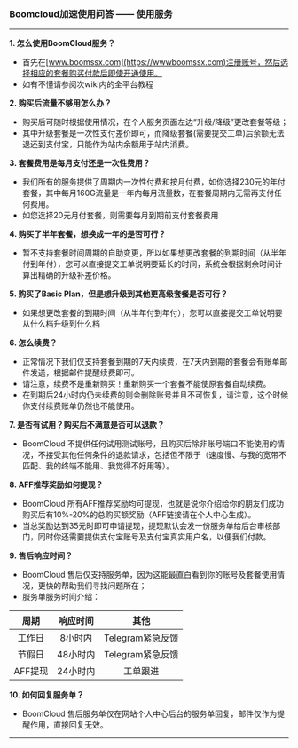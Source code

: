 ### Boomcloud加速使用问答 —— 使用服务
- - - 
**1. 怎么使用BoomCloud服务？**

* 首先在[www.boomssx.com](https://wwwboomssx.com)注册账号，然后选择相应的套餐购买付款后即使开通使用。
* 如有不懂请参阅次wiki内的全平台教程  

**2. 购买后流量不够用怎么办？**

* 购买后可随时根据使用情况，在个人服务页面左边“升级/降级”更改套餐等级；
* 其中升级套餐是一次性支付差价即可，而降级套餐(需要提交工单)后余额无法退还到支付宝，只能作为站内余额用于站内消费。  

**3. 套餐费用是每月支付还是一次性费用？**

* 我们所有的服务提供了周期内一次性付费和按月付费，如你选择230元的年付套餐，其中每月160G流量是一年内每月流量数，在套餐周期内无需再支付任何费用。
* 如您选择20元月付套餐，则需要每月到期前支付套餐费用  

**4. 购买了半年套餐，想换成一年的是否可行？**

* 暂不支持套餐时间周期的自助变更，所以如果想更改套餐的到期时间（从半年付到年付），您可以直接提交工单说明要延长的时间，系统会根据剩余时间计算出精确的升级补差价格。  

**5. 购买了Basic Plan，但是想升级到其他更高级套餐是否可行？**

* 如果想更改套餐的到期时间（从半年付到年付），您可以直接提交工单说明要从什么档升级到什么档

**6. 怎么续费？**

* 正常情况下我们仅支持套餐到期的7天内续费，在7天内到期的套餐会有账单邮件发送，根据邮件提醒续费即可。
* 请注意，续费不是重新购买！重新购买一个套餐不能使原套餐自动续费。
* 在到期后24小时内仍未续费的则会删除账号并且不可恢复，请注意，这个时候你支付续费账单仍然也不能使用。 

**7. 是否有试用？购买后不满意是否可以退款？**

* BoomCloud 不提供任何试用测试账号，且购买后除非账号端口不能使用的情况，不接受其他任何条件的退款请求，包括但不限于（速度慢、与我的宽带不匹配、我的终端不能用、我觉得不好用等）。

**8. AFF推荐奖励如何提现？**

* BoomCloud 所有AFF推荐奖励均可提现，也就是说你介绍给你的朋友们成功购买后有10%-20%的总购买额奖励（AFF链接请在个人中心生成）。
* 当总奖励达到35元时即可申请提现，提现默认会发一份服务单给后台审核部门，同时你还需要提供支付宝账号及支付宝真实用户名，以便我们付款。 

**9. 售后响应时间？**

* BoomCloud 售后仅支持服务单，因为这能最直白看到你的账号及套餐使用情况，更快的帮助我们寻找问题所在；  
* 服务单服务时间介绍：

| 周期 | 响应时间 | 其他 |
| :---: | :---: | :---: |
| 工作日 | 8小时内 | Telegram紧急反馈 |
| 节假日 | 48小时内 | Telegram紧急反馈 |
| AFF提现 | 24小时内 | 工单跟进 |

**10. 如何回复服务单？**

* BoomCloud 售后服务单仅在网站个人中心后台的服务单回复，邮件仅作为提醒作用，直接回复无效。 

---
